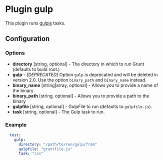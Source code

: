 Plugin gulp
============

This plugin runs [gulpjs](https://gulpjs.com/) tasks.

Configuration
-------------

### Options

* **directory** [string, optional] - The directory in which to run Grunt (defaults to build root.)
* **gulp** - *[DEPRECATED]* Option `gulp` is deprecated and will be deleted in version 2.0. Use the option 
`binary_path` and `binary_name` instead.
* **binary_name** [string|array, optional] - Allows you to provide a name of the binary
* **binary_path** [string, optional] - Allows you to provide a path to the binary
* **gulpfile** [string, optional] - GulpFile to run (defaults to `gulpfile.js`).
* **task** [string, optional] - The Gulp task to run.

### Example

```yml
  test:
    gulp:
      directory: "/path/to/run/gulp/from"      
      gulpfile: "gruntfile.js"
      task: "css"
```
